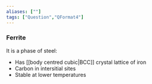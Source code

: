 ```yaml
---
aliases: [""]
tags: ["Question","QFormat4"]
---
```

### Ferrite
It is a phase of steel:
- Has [[body centred cubic|BCC]] crystal lattice of iron
- Carbon in intersitial sites
- Stable at lower temperatures